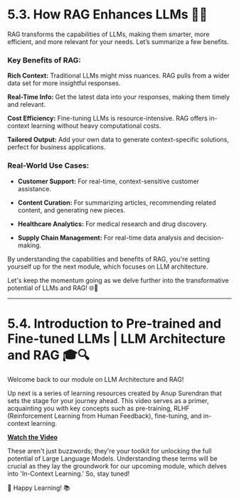 # 5.3. How RAG Enhances LLMs 🚀🌐

RAG transforms the capabilities of LLMs, making them smarter, more efficient, and more relevant for your needs. Let’s summarize a few benefits.

### Key Benefits of RAG:

**Rich Context:** Traditional LLMs might miss nuances. RAG pulls from a wider data set for more insightful responses.

**Real-Time Info:** Get the latest data into your responses, making them timely and relevant.

**Cost Efficiency:** Fine-tuning LLMs is resource-intensive. RAG offers in-context learning without heavy computational costs.

**Tailored Output:** Add your own data to generate context-specific solutions, perfect for business applications.

### Real-World Use Cases:

- **Customer Support:** For real-time, context-sensitive customer assistance.
  
- **Content Curation:** For summarizing articles, recommending related content, and generating new pieces.
  
- **Healthcare Analytics:** For medical research and drug discovery.
  
- **Supply Chain Management:** For real-time data analysis and decision-making.

By understanding the capabilities and benefits of RAG, you're setting yourself up for the next module, which focuses on LLM architecture.

Let's keep the momentum going as we delve further into the transformative potential of LLMs and RAG! 🌐🚀

---

# 5.4. Introduction to Pre-trained and Fine-tuned LLMs | LLM Architecture and RAG 🎓🔍

Welcome back to our module on LLM Architecture and RAG! 

Up next is a series of learning resources created by Anup Surendran that sets the stage for your journey ahead. This video serves as a primer, acquainting you with key concepts such as pre-training, RLHF (Reinforcement Learning from Human Feedback), fine-tuning, and in-context learning.

**[Watch the Video](https://youtu.be/OXZQBXBvOR4)**

These aren't just buzzwords; they're your toolkit for unlocking the full potential of Large Language Models. Understanding these terms will be crucial as they lay the groundwork for our upcoming module, which delves into 'In-Context Learning.' So, stay tuned!

🚀 Happy Learning! 📚

